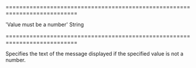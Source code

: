 ===========================================================================
<!--default-->'Value must be a number'<!--/default-->
<!--type-->String<!--/type-->
===========================================================================

<!--shortDescription-->
Specifies the text of the message displayed if the specified value is not a number.
<!--/shortDescription-->

<!--fullDescription-->

<!--/fullDescription-->